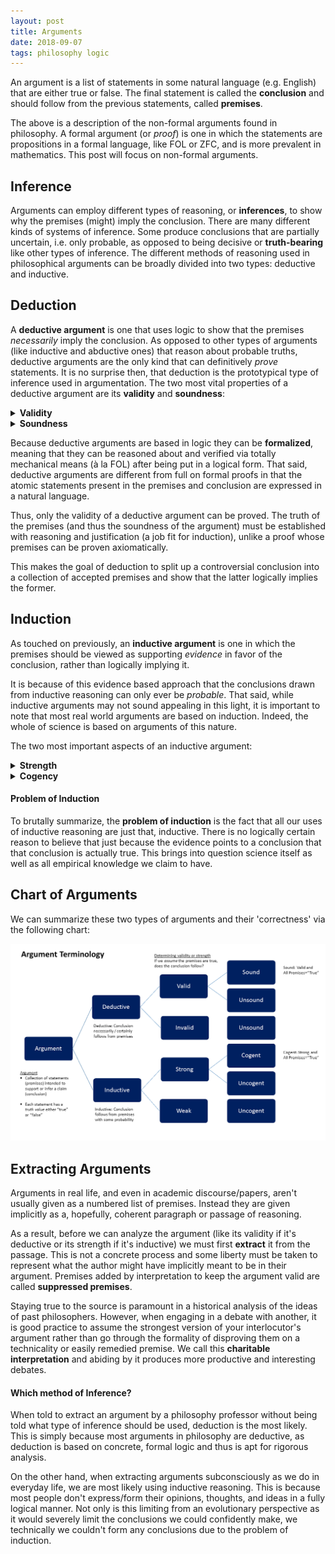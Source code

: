 ```yaml
---
layout: post
title: Arguments
date: 2018-09-07
tags: philosophy logic
---
```

<!-- original date: 2018-09-07 (everything except inductive section [plus edits]) -->

<!-- ACtualyl finished induction part 19-07-25 -->

An argument is a list of statements in some natural language (e.g. English) that are either true or false. The final statement is called the **conclusion** and should follow from the previous statements, called **premises**.

The above is a description of the non-formal arguments found in philosophy. A formal argument (or *proof*) is one in which the statements are propositions in a formal language, like FOL or ZFC, and is more prevalent in mathematics. This post will focus on non-formal arguments.

<!--more-->

## Inference
Arguments can employ different types of reasoning, or **inferences**, to show why the premises (might) imply the conclusion. There are many different kinds of systems of inference. Some produce conclusions that are partially uncertain, i.e. only probable, as opposed to being decisive or **truth-bearing** like other types of inference. The different methods of reasoning used in philosophical arguments can be broadly divided into two types: deductive and inductive.

## Deduction
A **deductive argument** is one that uses logic to show that the premises *necessarily* imply the conclusion. As opposed to other types of arguments (like inductive and abductive ones) that reason about probable truths, deductive arguments are the only kind that can definitively *prove* statements. It is no surprise then, that deduction is the prototypical type of inference used in argumentation. The two most vital properties of a deductive argument are its **validity** and **soundness**:

<details>
<summary><strong>Validity</strong></summary>
An argument is <b>valid</b>
 if and only if the truth of its premises <i>logically</i> imply its conclusion. Formally this means the following must hold:

$$p_1\wedge p_2\wedge\cdots\wedge p_n\rightarrow q$$

<i>Where $p_1, p_2, \cdots, p_n$ are the premises of the argument and $q$ is its conclusion.</i><p></p>

If an argument does not satisfy the above it is called <b>invalid</b> and cannot be sound.
<p></p>
</details>

<details>
<summary><strong>Soundness</strong></summary>
An argument is <b>sound</b> if and only if it is valid <i>and</i> all its premises are true. Formally the latter is:

$$p_1\wedge p_2\wedge\cdots\wedge p_n$$

<i>Where $p_1, p_2, \cdots, p_n$ are the argument's premises.</i><p></p>

Notice that these two conditions are sufficient for us to use the argument form <i>modus ponens</i>:

$$\begin{align}
(&p_1\wedge p_2\wedge\cdots\wedge p_n)\rightarrow q\\
&p_1\wedge p_2\wedge\cdots\wedge p_n\\
\therefore\ &\hline{q}\\
\end{align}$$

If an argument does not satisfy the above it is called <b>unsound</b>. A good deductive argument is a sound one.<p></p>
</details><p></p>

Because deductive arguments are based in logic they can be **formalized**, meaning that they can be reasoned about and verified via totally mechanical means (à la FOL) after being put in a logical form. That said, deductive arguments are different from full on formal proofs in that the atomic statements present in the premises and conclusion are expressed in a natural language.

Thus, only the validity of a deductive argument can be proved. The truth of the premises (and thus the soundness of the argument) must be established with reasoning and justification (a job fit for induction), unlike a proof whose premises can be proven axiomatically.

This makes the goal of deduction to split up a controversial conclusion into a collection of accepted premises and show that the latter logically implies the former.

## Induction
As touched on previously, an **inductive argument** is one in which the premises should be viewed as supporting *evidence* in favor of the conclusion, rather than logically implying it.

It is because of this evidence based approach that the conclusions drawn from inductive reasoning can only ever be *probable*. That said, while inductive arguments may not sound appealing in this light, it is important to note that most real world arguments are based on induction. Indeed, the whole of science is based on arguments of this nature.

The two most important aspects of an inductive argument:

<!-- As is the nature of induction, these criterion are not so well-defined as those for deductive arguments. -->

<details>
<summary><strong>Strength</strong></summary>
An inductive argument is said to be <b>strong</b> if the conclusion is probable, when all the premises are assumed to be true. Otherwise, the argument is <b>weak</b>.
<p></p>
In this way, strength is analogous to validity in that it only concerns itself with the relationship between the premises and the conclusion.<p></p>
</details>

<details>
<summary><strong>Cogency</strong></summary>
An inductive argument is <b>cogent</b> if it is both strong and all its premises are true.
<p></p>
Just as before, we can see that this property is analogous to the soundness of a deductive argument, as it is concerned with both the 'correctness' of the argument <i>and</i> the truth of the premises. Where both taken together imply (at least probably) the conclusion.
</details>

<!-- #### Examples
Some examples of inductive arguments are generalizations:

> - 60% of the representative sample voted Democrat
- Thus, 60% of the voting population will vote Democrat

Analogies:

> -  -->

#### Problem of Induction
To brutally summarize, the **problem of induction** is the fact that all our uses of inductive reasoning are just that, inductive. There is no logically certain reason to believe that just because the evidence points to a conclusion that that conclusion is actually true. This brings into question science itself as well as all empirical knowledge we claim to have.

## Chart of Arguments
We can summarize these two types of arguments and their 'correctness' via the following chart:

<!-- ![arguments](https://upload.wikimedia.org/wikipedia/commons/c/c6/Argument_terminology_used_in_logic.png) -->

![argument_types](/assets/philosophy/argument_types.png)

## Extracting Arguments
Arguments in real life, and even in academic discourse/papers, aren't usually given as a numbered list of premises. Instead they are given implicitly as a, hopefully, coherent paragraph or passage of reasoning.

As a result, before we can analyze the argument (like its validity if it's deductive or its strength if it's inductive) we must first **extract** it from the passage. This is not a concrete process and some liberty must be taken to represent what the author might have implicitly meant to be in their argument. Premises added by interpretation to keep the argument valid are called **suppressed premises**.

Staying true to the source is paramount in a historical analysis of the ideas of past philosophers. However, when engaging in a debate with another, it is good practice to assume the strongest version of your interlocutor's argument rather than go through the formality of disproving them on a technicality or easily remedied premise. We call this **charitable interpretation** and abiding by it produces more productive and interesting debates.

#### Which method of Inference?
When told to extract an argument by a philosophy professor without being told what type of inference should be used, deduction is the most likely. This is simply because most arguments in philosophy are deductive, as deduction is based on concrete, formal logic and thus is apt for rigorous analysis.

On the other hand, when extracting arguments subconsciously as we do in everyday life, we are most likely using inductive reasoning. This is because most people don't express/form their opinions, thoughts, and ideas in a fully logical manner. Not only is this limiting from an evolutionary perspective as it would severely limit the conclusions we could confidently make, we technically we couldn't form any conclusions due to the problem of induction.

<!-- ## Argument Forms and Fallacies -->
